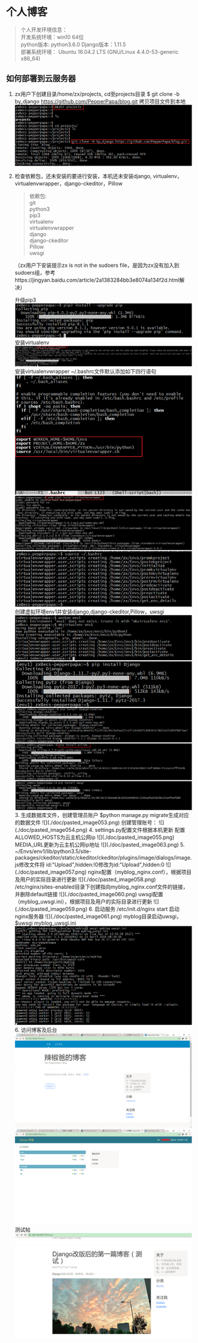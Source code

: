 # 个人博客
>   个人开发环境信息：   
    开发系统环境：win10 64位   
    python版本: python3.6.0
    Django版本：1.11.5  
    部署系统环境： Ubuntu 16.04.2 LTS (GNU/Linux 4.4.0-53-generic x86_64)   

## 如何部署到云服务器
1. zx用户下创建目录/home/zx/projects, cd至projects目录
$ git clone -b by_django https://github.com/PepperPapa/blog.git 拷贝项目文件到本地
![](./doc/pasted_image041.png)
2. 检查依赖包，还未安装的要进行安装，本机还未安装django, virtualenv，virtualenvwrapper，django-ckeditor，Pillow
    >   依赖包:   
        git    
        python3   
        pip3    
        virtualenv	   
        virtualenvwrapper    
        django   
        django-ckeditor   
        Pillow   
        uwsgi   

	（zx用户下安装提示zx is not in the sudoers file，是因为zx没有加入到sudoers组，参考https://jingyan.baidu.com/article/2a1383284bb3e8074a134f2d.html解决）

	升级pip3
	![](./doc/pasted_image043.png)
	安装virtualenv
	![](./doc/pasted_image044.png)
	安装virtualenvwrapper
		~/.bashrc文件默认添加如下四行语句
	![](./doc/pasted_image048.png)
	![](./doc/pasted_image045.png)
	![](./doc/pasted_image046.png)
	创建虚拟环境env1并安装django,django-ckeditor,Pillow，uwsgi
	![](./doc/pasted_image049.png)
	![](./doc/pasted_image050.png)
	![](./doc/pasted_image051.png)
	![](./doc/pasted_image052.png)	
	![](./doc/pasted_image064.png)	
	3. 生成数据库文件，创建管理员账户
	$python manage.py migrate生成对应的数据文件
	![](./doc/pasted_image053.png)
	创建管理账号： 
	![](./doc/pasted_image054.png)
	4. settings.py配置文件根据本机更新
	配置ALLOWED_HOSTS为云主机公网ip
	![](./doc/pasted_image055.png)
	MEDIA_URL更新为云主机公网ip地址
	![](./doc/pasted_image063.png)
	5. ~/Envs/env1/lib/python3.5/site-packages/ckeditor/static/ckeditor/ckeditor/plugins/image/dialogs/image.js修改文件将
	id:"Upload",hidden:!0修改为id:"Upload",hidden:0
	![](./doc/pasted_image057.png)
	nginx配置（myblog_nginx.conf），根据项目及用户的实际目录进行更新
	![](./doc/pasted_image058.png)
	/etc/nginx/sites-enabled目录下创建指向myblog_nginx.conf文件的链接，并删除default链接
	![](./doc/pasted_image060.png)
	uwsgi配置（myblog_uwsgi.ini），根据项目及用户的实际目录进行更新
	![](./doc/pasted_image059.png)
	6. 启动服务
	/etc/init.d/nginx start 启动nginx服务器
	![](./doc/pasted_image061.png)
	myblog目录启动uwsgi，$uwsgi myblog_uwsgi.ini
	![](./doc/pasted_image062.png)
	6. 访问博客及后台
	![](./doc/pasted_image065.png)
	![](./doc/pasted_image066.png)
	测试帖
	![](./doc/pasted_image067.png)